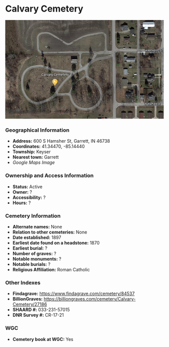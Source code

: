 # Calvary Cemetery

![Calvary Cemetery on Google Earth](https://github.com/FyoAtEPL/DeKalbCemeteries/blob/main/images/mapImages/CalvaryEarth.png "Calvary Cemetery on Google Earth")

### Geographical Information
- **Address:** 600 S Hamsher St, Garrett, IN 46738
- **Coordinates:** 41.34470, -85.14440
- **Township:** Keyser
- **Nearest town:** Garrett
- *Google Maps Image*

### Ownership and Access Information
- **Status:** Active
- **Owner:** ?
- **Accessibility:** ?
- **Hours:** ?

### Cemetery Information
- **Alternate names:** None
- **Relation to other cemeteries:** None
- **Date established:** 1897
- **Earliest date found on a headstone:** 1870
- **Earliest burial:** ?
- **Number of graves:** ?
- **Notable monuments:** ?
- **Notable burials:** ?
- **Religious Affiliation:** Roman Catholic

### Other Indexes
- **Findagrave:** https://www.findagrave.com/cemetery/84537
- **BillionGraves:** https://billiongraves.com/cemetery/Calvary-Cemetery/27186
- **SHAARD #:** 033-231-57015
- **DNR Survey #:** CR-17-21


### WGC
- **Cemetery book at WGC:** Yes
